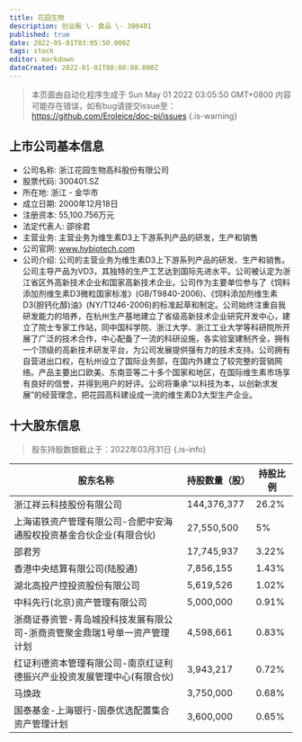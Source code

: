 ```yaml
---
title: 花园生物
description: 创业板 \- 食品 \- 300401
published: true
date: 2022-05-01T03:05:50.000Z
tags: stock
editor: markdown
dateCreated: 2022-01-01T00:00:00.000Z
---
```


> 本页面由自动化程序生成于 Sun May 01 2022 03:05:50 GMT+0800
> 内容可能存在错误，如有bug请提交issue至：https://github.com/Eroleice/doc-pi/issues
{.is-warning}

## 上市公司基本信息
- 公司名称: 浙江花园生物高科股份有限公司
- 股票代码: 300401.SZ
- 所在地: 浙江 - 金华市
- 成立日期: 2000年12月18日
- 注册资本: 55,100.756万元
- 法定代表人: 邵徐君
- 主营业务: 主营业务为维生素D3上下游系列产品的研发，生产和销售
- 公司官网: www.hybiotech.com
- 公司介绍: 公司的主营业务为维生素D3上下游系列产品的研发、生产和销售。公司主导产品为VD3，其独特的生产工艺达到国际先进水平。公司被认定为浙江省区外高新技术企业和国家高新技术企业。公司作为主要单位参与了《饲料添加剂维生素D3微粒国家标准》(GB/T9840-2006)、《饲料添加剂维生素D3(胆钙化醇)油》(NY/T1246-2006)的标准起草和制定。公司始终注重自我研发能力的培养，在杭州生产基地建立了省级高新技术企业研究开发中心，建立了院士专家工作站，同中国科学院、浙江大学、浙江工业大学等科研院所开展了广泛的技术合作，中心配备了一流的科研设施，各实验室建制齐全，拥有一个顶级的高新技术研发平台，为公司发展提供强有力的技术支持。公司拥有自营进出口权，在杭州设立了国际业务部，在国内外建立了较完整的营销网络。产品主要出口欧美、东南亚等二十多个国家和地区，在国际维生素市场享有良好的信誉，并得到用户的好评。公司将秉承“以科技为本，以创新求发展”的经营理念，把花园高科建设成一流的维生素D3大型生产企业。


## 十大股东信息
> 股东持股数据截止于：2022年03月31日
{.is-info}

| 股东名称 | 持股数量（股） | 持股比例 |
| --- | --- | --- |
| 浙江祥云科技股份有限公司 | 144,376,377 | 26.2% |
| 上海诺铁资产管理有限公司-合肥中安海通股权投资基金合伙企业(有限合伙) | 27,550,500 | 5% |
| 邵君芳 | 17,745,937 | 3.22% |
| 香港中央结算有限公司(陆股通) | 7,856,155 | 1.43% |
| 湖北高投产控投资股份有限公司 | 5,619,526 | 1.02% |
| 中科先行(北京)资产管理有限公司 | 5,000,000 | 0.91% |
| 浙商证券资管-青岛城投科技发展有限公司-浙商资管聚金鼎瑞1号单一资产管理计划 | 4,598,661 | 0.83% |
| 红证利德资本管理有限公司-南京红证利德振兴产业投资发展管理中心(有限合伙) | 3,943,217 | 0.72% |
| 马焕政 | 3,750,000 | 0.68% |
| 国泰基金-上海银行-国泰优选配置集合资产管理计划 | 3,600,000 | 0.65% |




